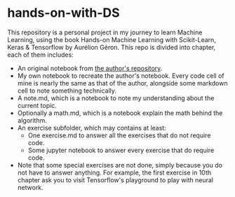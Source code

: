 # hands-on-with-DS
This repository is a personal project in my journey to learn Machine Learning, using the book Hands-on Machine Learning with Scikit-Learn, Keras & Tensorflow by Aurélion Géron.
This repo is divided into chapter, each of them includes:
- An original notebook from [the author's repository](https://github.com/ageron/handson-ml3).
- My own notebook to recreate the author's notebook. Every code cell of mine is nearly the same as that of the author, alongside some markdown cell to note something technically.
- A note.md, which is a notebook to note my understanding about the current topic.
- Optionally a math.md, which is a notebook explain the math behind the algorithm.
- An exercise subfolder, which may contains at least:
    - One exercise.md to answer all the exercises that do not require code.
    - Some jupyter notebook to answer every exercise that do require code.
- Note that some special exercises are not done, simply because you do not have to answer anything. For example, the first exercise in 10th chapter ask you to visit Tensorflow's playground to play with neural network.